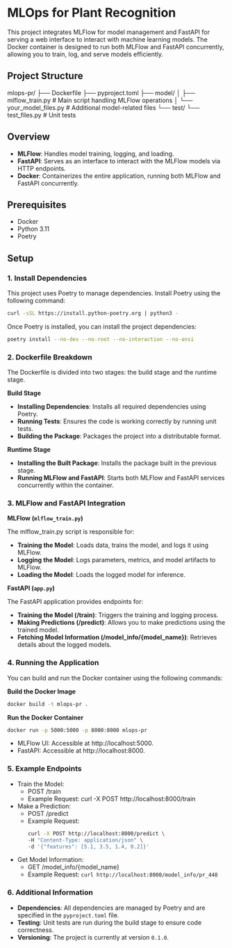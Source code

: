 # MLOps for Plant Recognition

This project integrates MLFlow for model management and FastAPI for serving a web interface to interact with machine learning models. The Docker container is designed to run both MLFlow and FastAPI concurrently, allowing you to train, log, and serve models efficiently.

## Project Structure

mlops-pr/ ├── Dockerfile ├── pyproject.toml ├── model/ │ ├── mlflow_train.py # Main script handling MLFlow operations │ └── your_model_files.py # Additional model-related files └── test/ └── test_files.py # Unit tests


## Overview

- **MLFlow**: Handles model training, logging, and loading.
- **FastAPI**: Serves as an interface to interact with the MLFlow models via HTTP endpoints.
- **Docker**: Containerizes the entire application, running both MLFlow and FastAPI concurrently.

## Prerequisites

- Docker
- Python 3.11
- Poetry

## Setup

### 1. Install Dependencies

This project uses Poetry to manage dependencies. Install Poetry using the following command:

```bash
curl -sSL https://install.python-poetry.org | python3 -
```

Once Poetry is installed, you can install the project dependencies:

```bash
poetry install --no-dev --no-root --no-interaction --no-ansi
```

### 2. Dockerfile Breakdown

The Dockerfile is divided into two stages: the build stage and the runtime stage.

**Build Stage**
- **Installing Dependencies**: Installs all required dependencies using Poetry.
- **Running Tests**: Ensures the code is working correctly by running unit tests.
- **Building the Package**: Packages the project into a distributable format.

**Runtime Stage**
- **Installing the Built Package**: Installs the package built in the previous stage.
- **Running MLFlow and FastAPI**: Starts both MLFlow and FastAPI services concurrently within the container.

### 3. MLFlow and FastAPI Integration

**MLFlow (`mlflow_train.py`)**

The mlflow_train.py script is responsible for:
- **Training the Model**: Loads data, trains the model, and logs it using MLFlow.
- **Logging the Model**: Logs parameters, metrics, and model artifacts to MLFlow.
- **Loading the Model**: Loads the logged model for inference.

**FastAPI (`app.py`)**

The FastAPI application provides endpoints for:
- **Training the Model (/train)**: Triggers the training and logging process.
- **Making Predictions (/predict)**: Allows you to make predictions using the trained model.
- **Fetching Model Information (/model_info/{model_name})**: Retrieves details about the logged models.

### 4. Running the Application
You can build and run the Docker container using the following commands:

**Build the Docker Image**

```bash
docker build -t mlops-pr .
```

**Run the Docker Container**

```bash
docker run -p 5000:5000 -p 8000:8000 mlops-pr
```

- MLFlow UI: Accessible at http://localhost:5000.
- FastAPI: Accessible at http://localhost:8000.

### 5. Example Endpoints
- Train the Model:
  - POST /train
  - Example Request: curl -X POST http://localhost:8000/train
- Make a Prediction:
  - POST /predict
  - Example Request:
    ```bash
    curl -X POST http://localhost:8000/predict \
    -H "Content-Type: application/json" \
    -d '{"features": [5.1, 3.5, 1.4, 0.2]}'
    ```
- Get Model Information:
  - GET /model_info/{model_name}
  - Example Request: `curl http://localhost:8000/model_info/pr_448`

### 6. Additional Information
- **Dependencies**: All dependencies are managed by Poetry and are specified in the `pyproject.toml` file.
- **Testing**: Unit tests are run during the build stage to ensure code correctness.
- **Versioning**: The project is currently at version `0.1.0`.
